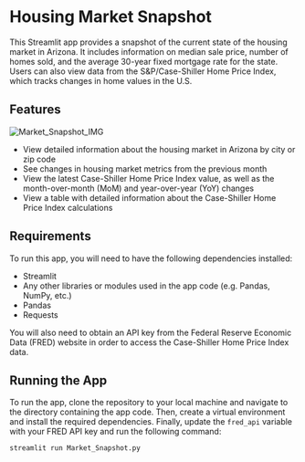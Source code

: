 # Housing Market Snapshot

This Streamlit app provides a snapshot of the current state of the housing market in Arizona. It includes information on median sale price, number of homes sold, and the average 30-year fixed mortgage rate for the state. Users can also view data from the S&P/Case-Shiller Home Price Index, which tracks changes in home values in the U.S.

## Features
![Market_Snapshot_IMG](https://user-images.githubusercontent.com/69700884/210016967-8d86b157-410b-483d-b0fe-cb684166ba09.JPG)

- View detailed information about the housing market in Arizona by city or zip code
- See changes in housing market metrics from the previous month
- View the latest Case-Shiller Home Price Index value, as well as the month-over-month (MoM) and year-over-year (YoY) changes
- View a table with detailed information about the Case-Shiller Home Price Index calculations

## Requirements

To run this app, you will need to have the following dependencies installed:

- Streamlit
- Any other libraries or modules used in the app code (e.g. Pandas, NumPy, etc.)
- Pandas
- Requests

You will also need to obtain an API key from the Federal Reserve Economic Data (FRED) website in order to access the Case-Shiller Home Price Index data.

## Running the App

To run the app, clone the repository to your local machine and navigate to the directory containing the app code. Then, create a virtual environment and install the required dependencies. Finally, update the `fred_api` variable with your FRED API key and run the following command:

```bash
streamlit run Market_Snapshot.py
